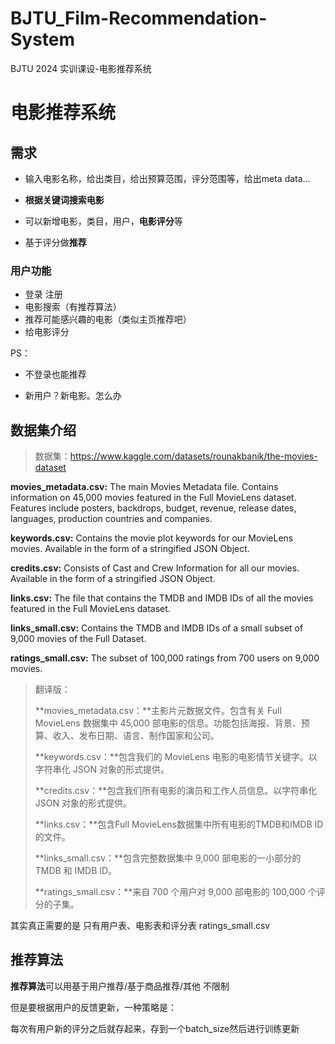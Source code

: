# BJTU_Film-Recommendation-System
BJTU 2024 实训课设-电影推荐系统
# 电影推荐系统



## 需求

- 输入电影名称，给出类目，给出预算范围，评分范围等，给出meta data…

- **根据关键词搜索电影**
- 可以新增电影，类目，用户，**电影评分**等
- 基于评分做**推荐**

### 用户功能

- 登录 注册
- 电影搜索（有推荐算法）
- 推荐可能感兴趣的电影（类似主页推荐吧）
- 给电影评分

PS：

* 不登录也能推荐

- 新用户？新电影。怎么办



## 数据集介绍

> 数据集：https://www.kaggle.com/datasets/rounakbanik/the-movies-dataset

**movies_metadata.csv:** The main Movies Metadata file. Contains information on 45,000 movies featured in the Full MovieLens dataset. Features include posters, backdrops, budget, revenue, release dates, languages, production countries and companies.

**keywords.csv:** Contains the movie plot keywords for our MovieLens movies. Available in the form of a stringified JSON Object.

**credits.csv:** Consists of Cast and Crew Information for all our movies. Available in the form of a stringified JSON Object.

**links.csv:** The file that contains the TMDB and IMDB IDs of all the movies featured in the Full MovieLens dataset.

**links_small.csv:** Contains the TMDB and IMDB IDs of a small subset of 9,000 movies of the Full Dataset.

**ratings_small.csv:** The subset of 100,000 ratings from 700 users on 9,000 movies.

> 翻译版：
>
> **movies_metadata.csv：**主影片元数据文件。包含有关 Full MovieLens 数据集中 45,000 部电影的信息。功能包括海报、背景、预算、收入、发布日期、语言、制作国家和公司。
>
> **keywords.csv：**包含我们的 MovieLens 电影的电影情节关键字。以字符串化 JSON 对象的形式提供。
>
> **credits.csv：**包含我们所有电影的演员和工作人员信息。以字符串化 JSON 对象的形式提供。
>
> **links.csv：**包含Full MovieLens数据集中所有电影的TMDB和IMDB ID的文件。
>
> **links_small.csv：**包含完整数据集中 9,000 部电影的一小部分的 TMDB 和 IMDB ID。
>
> **ratings_small.csv：**来自 700 个用户对 9,000 部电影的 100,000 个评分的子集。



其实真正需要的是 只有用户表、电影表和评分表 ratings_small.csv





## 推荐算法

**推荐算法**可以用基于用户推荐/基于商品推荐/其他 不限制

但是要根据用户的反馈更新，一种策略是：

每次有用户新的评分之后就存起来，存到一个batch_size然后进行训练更新

